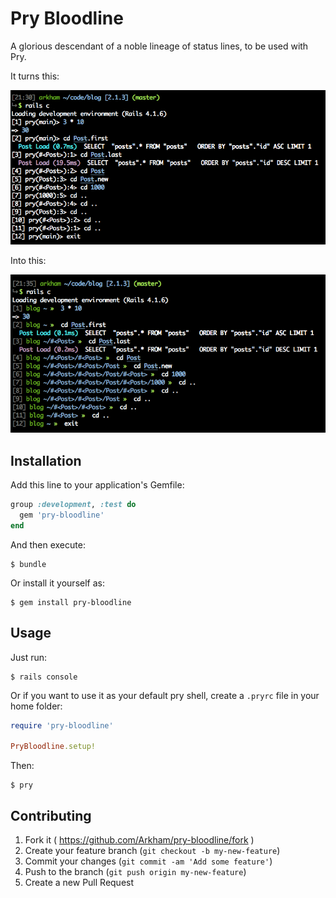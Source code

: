 # Pry Bloodline

A glorious descendant of a noble lineage of status lines, to be used with Pry.

It turns this:

![Before](images/before.png)

Into this:

![After](images/after.png)

## Installation

Add this line to your application's Gemfile:

```ruby
group :development, :test do
  gem 'pry-bloodline'
end
```

And then execute:

    $ bundle

Or install it yourself as:

    $ gem install pry-bloodline

## Usage

Just run:

    $ rails console

Or if you want to use it as your default pry shell, create a `.pryrc` file in your home folder:

```ruby
require 'pry-bloodline'

PryBloodline.setup!
```

Then:

    $ pry

## Contributing

1. Fork it ( https://github.com/Arkham/pry-bloodline/fork )
2. Create your feature branch (`git checkout -b my-new-feature`)
3. Commit your changes (`git commit -am 'Add some feature'`)
4. Push to the branch (`git push origin my-new-feature`)
5. Create a new Pull Request
